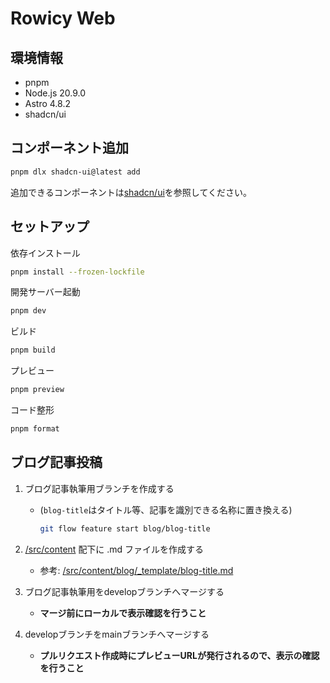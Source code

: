 # Rowicy Web

## 環境情報

- pnpm
- Node.js 20.9.0
- Astro 4.8.2
- shadcn/ui

## コンポーネント追加

```sh
pnpm dlx shadcn-ui@latest add
```

追加できるコンポーネントは[shadcn/ui](https://ui.shadcn.com/docs/components/)を参照してください。

## セットアップ

依存インストール

```bash
pnpm install --frozen-lockfile
```

開発サーバー起動

```bash
pnpm dev
```

ビルド

```bash
pnpm build
```

プレビュー

```bash
pnpm preview
```

コード整形

```bash
pnpm format
```

## ブログ記事投稿

1. ブログ記事執筆用ブランチを作成する
   - (`blog-title`はタイトル等、記事を識別できる名称に置き換える)

     ```bash
     git flow feature start blog/blog-title
     ```

2. [/src/content](/src/content) 配下に .md ファイルを作成する
   - 参考:
     [/src/content/blog/\_template/blog-title.md](/src/content/blog/_template/blog-title.md)
3. ブログ記事執筆用をdevelopブランチへマージする
   - **マージ前にローカルで表示確認を行うこと**
4. developブランチをmainブランチへマージする
   - **プルリクエスト作成時にプレビューURLが発行されるので、表示の確認を行うこと**
